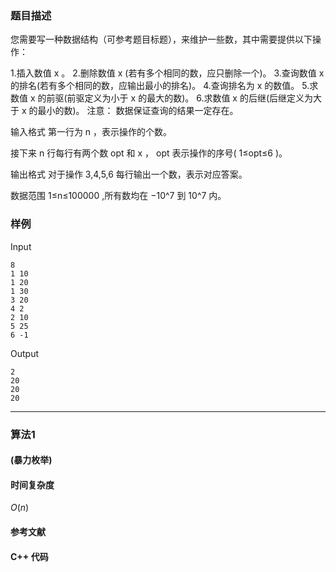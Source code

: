 ### 题目描述

您需要写一种数据结构（可参考题目标题），来维护一些数，其中需要提供以下操作：

1.插入数值  x 。
2.删除数值  x (若有多个相同的数，应只删除一个)。
3.查询数值  x  的排名(若有多个相同的数，应输出最小的排名)。
4.查询排名为  x  的数值。
5.求数值  x  的前驱(前驱定义为小于  x  的最大的数)。
6.求数值  x  的后继(后继定义为大于  x  的最小的数)。
注意： 数据保证查询的结果一定存在。

输入格式
第一行为  n ，表示操作的个数。

接下来  n  行每行有两个数  opt  和  x ， opt  表示操作的序号( 1≤opt≤6 )。

输出格式
对于操作  3,4,5,6  每行输出一个数，表示对应答案。

数据范围
1≤n≤100000 ,所有数均在  −10^7  到  10^7  内。

### 样例

Input

```
8
1 10
1 20
1 30
3 20
4 2
2 10
5 25
6 -1
```

Output

```
2
20
20
20
```

----------

### 算法1
#### (暴力枚举)


#### 时间复杂度

$O(n)$

#### 参考文献

#### C++ 代码

``` cpp

```